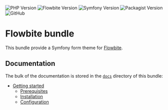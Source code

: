 ![PHP Version](https://img.shields.io/badge/php->=8.2-4f5b93.svg?style=for-the-badge)
![Flowbite Version](https://img.shields.io/badge/flowbite->=1.6-1c64f2.svg?style=for-the-badge)
![Symfony Version](https://img.shields.io/badge/symfony->=6.2-000.svg?style=for-the-badge)
![Packagist Version](https://img.shields.io/packagist/v/tales-from-a-dev/flowbite-bundle?style=for-the-badge)
![GitHub](https://img.shields.io/github/license/talesfromadev/flowbite-bundle?style=for-the-badge)

# Flowbite bundle

This bundle provide a Symfony form theme for [Flowbite](https://flowbite.com/).

Documentation
-------------

The bulk of the documentation is stored in the [`docs`](docs/index.md) directory of this bundle:

* [Getting started](docs/index.md#getting-started)
    * [Prerequisites](docs/index.md#prerequisites)
    * [Installation](docs/index.md#installation)
    * [Configuration](docs/index.md#configuration)


